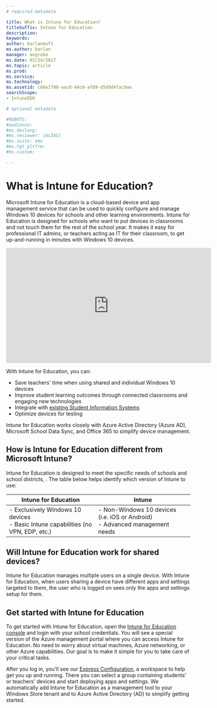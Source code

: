 ```yaml
---
# required metadata

title: What is Intune for Education?
titleSuffix: Intune for Education
description:
keywords:
author: barlanmsft
ms.author: barlan
manager: angrobe
ms.date: 03/24/2017
ms.topic: article
ms.prod:
ms.service:
ms.technology:
ms.assetid: c66e1700-aac0-44c0-af89-d5d9d4fac9ae
searchScope:
- IntuneEDU

# optional metadata

#ROBOTS:
#audience:
#ms.devlang:
#ms.reviewer: [ALIAS]
#ms.suite: ems
#ms.tgt_pltfrm:
#ms.custom:

---
```


# What is Intune for Education?

Microsoft Intune for Education is a cloud-based device and app management service that can be used to quickly configure and manage Windows 10 devices for schools and other learning environments. Intune for Education is designed for schools who want to put devices in classrooms and not touch them for the rest of the school year. It makes it easy for professional IT admins, or teachers acting as IT for their classroom, to get up-and-running in minutes with Windows 10 devices.

<iframe width="560" height="315" src="https://www.youtube.com/embed/ukrnCwcLvV8" frameborder="0" allowfullscreen></iframe>

 With Intune for Education, you can:
- Save teachers' time when using shared and individual Windows 10 devices
- Improve student learning outcomes through connected classrooms and engaging new technologies
- Integrate with [existing Student Information Systems](../get-started/what-is-school-data-sync.md)
- Optimize devices for testing

Intune for Education works closely with Azure Active Directory (Azure AD), Microsoft School Data Sync, and Office 365 to simplify device management.

## How is Intune for Education different from Microsoft Intune?
Intune for Education is designed to meet the specific needs of schools and school districts, . The table below helps identify which version of Intune to use:

| Intune for Education         | Intune           |
| ------------- |-------------|
|- Exclusively Windows 10 devices<br>- Basic Intune capabilities (no VPN, EDP, etc.)   |-  Non-Windows 10 devices (i.e. iOS or Android)</br>- Advanced management needs |

## Will Intune for Education work for shared devices?
Intune for Education manages multiple users on a single device. With Intune for Education, when users sharing a device have different apps and settings targeted to them, the user who is logged on sees only the apps and settings setup for them.

<!-- Intune for Education integrates with other products in the Microsoft Education system. To learn more about our other products see <pending>. -->

## Get started with Intune for Education

To get started with Intune for Education, open the [Intune for Education console](https://manage.windowsazure.com) and login with your school credentials. You will see a special version of the Azure management portal where you can access Intune for Education.  No need to worry about virtual machines, Azure networking, or other Azure capabilities. Our goal is to make it simple for you to take care of your critical tasks.

After you log in, you'll see our [Express Configuration](../get-started/express-configuration.md), a workspace to help get you up and running. There you can select a group containing students' or teachers' devices and start deploying apps and settings. We automatically add Intune for Education as a management tool to your Windows Store tenant and to Azure Active Directory (AD) to simplify getting started.

<!--

>[&larr; **Add apps**](.\add-apps.md)      [**Get Started** &rarr;](..\get-started\get-started.md) -->
